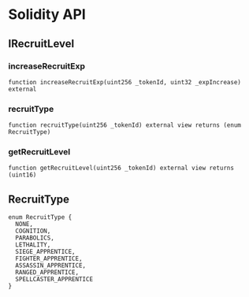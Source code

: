 # Solidity API

## IRecruitLevel

### increaseRecruitExp

```solidity
function increaseRecruitExp(uint256 _tokenId, uint32 _expIncrease) external
```

### recruitType

```solidity
function recruitType(uint256 _tokenId) external view returns (enum RecruitType)
```

### getRecruitLevel

```solidity
function getRecruitLevel(uint256 _tokenId) external view returns (uint16)
```

## RecruitType

```solidity
enum RecruitType {
  NONE,
  COGNITION,
  PARABOLICS,
  LETHALITY,
  SIEGE_APPRENTICE,
  FIGHTER_APPRENTICE,
  ASSASSIN_APPRENTICE,
  RANGED_APPRENTICE,
  SPELLCASTER_APPRENTICE
}
```

